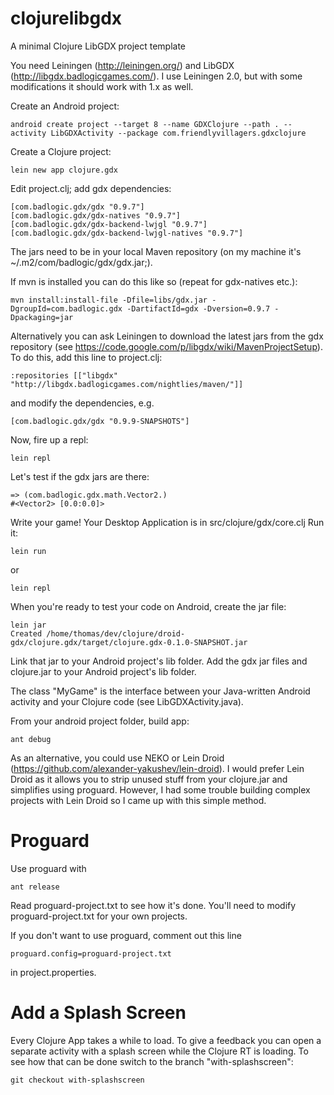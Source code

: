clojurelibgdx
=============

A minimal Clojure LibGDX project template 

You need Leiningen (http://leiningen.org/) and LibGDX (http://libgdx.badlogicgames.com/).
I use Leiningen 2.0, but with some modifications it should work with 1.x as well. 

Create an Android project:

    android create project --target 8 --name GDXClojure --path . --activity LibGDXActivity --package com.friendlyvillagers.gdxclojure

Create a Clojure project:

    lein new app clojure.gdx

Edit project.clj; add gdx dependencies:

    [com.badlogic.gdx/gdx "0.9.7"]
    [com.badlogic.gdx/gdx-natives "0.9.7"]
    [com.badlogic.gdx/gdx-backend-lwjgl "0.9.7"]
    [com.badlogic.gdx/gdx-backend-lwjgl-natives "0.9.7"]

The jars need to be in your local Maven repository (on my machine it's ~/.m2/com/badlogic/gdx/gdx.jar;). 

If mvn is installed you can do this like so (repeat for gdx-natives etc.): 

    mvn install:install-file -Dfile=libs/gdx.jar -DgroupId=com.badlogic.gdx -DartifactId=gdx -Dversion=0.9.7 -Dpackaging=jar

Alternatively you can ask Leiningen to download the latest jars from the gdx repository (see https://code.google.com/p/libgdx/wiki/MavenProjectSetup). 
To do this, add this line to project.clj:

    :repositories [["libgdx" "http://libgdx.badlogicgames.com/nightlies/maven/"]]
    
and modify the dependencies, e.g.

    [com.badlogic.gdx/gdx "0.9.9-SNAPSHOTS"]

Now, fire up a repl:

    lein repl

Let's test if the gdx jars are there:

    => (com.badlogic.gdx.math.Vector2.)
    #<Vector2> [0.0:0.0]>

Write your game! 
Your Desktop Application is in src/clojure/gdx/core.clj
Run it: 

    lein run

or 

    lein repl 

When you're ready to test your code on Android, create the jar file:

    lein jar
    Created /home/thomas/dev/clojure/droid-gdx/clojure.gdx/target/clojure.gdx-0.1.0-SNAPSHOT.jar

Link that jar to your Android project's lib folder. 
Add the gdx jar files and clojure.jar to your Android project's lib folder. 

The class "MyGame" is the interface between your Java-written Android activity and your Clojure code (see LibGDXActivity.java). 

From your android project folder, build app:

    ant debug

As an alternative, you could use NEKO or Lein Droid (https://github.com/alexander-yakushev/lein-droid). 
I would prefer Lein Droid as it allows you to strip unused stuff from your clojure.jar and simplifies using proguard. 
However, I had some trouble building complex projects with Lein Droid so I came up with this simple method. 

Proguard
========

Use proguard with

    ant release

Read proguard-project.txt to see how it's done. You'll need to modify proguard-project.txt for your own projects.  
    
If you don't want to use proguard, comment out this line

    proguard.config=proguard-project.txt

in project.properties. 
    
Add a Splash Screen
===================
 
Every Clojure App takes a while to load. To give a feedback you can open a separate activity with a splash screen while the Clojure RT is loading. To see how that can be done switch to the branch "with-splashscreen":

    git checkout with-splashscreen



